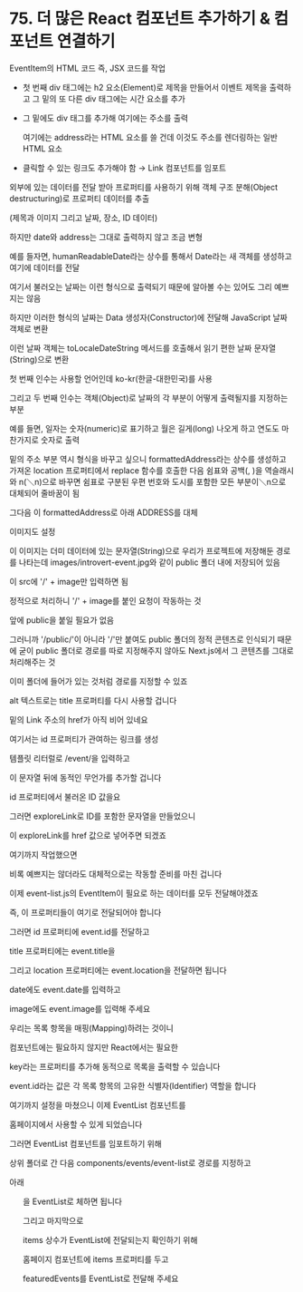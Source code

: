 # 75. 더 많은 React 컴포넌트 추가하기 & 컴포넌트 연결하기

EventItem의 HTML 코드 즉, JSX 코드를 작업

- 첫 번째 div 태그에는 h2 요소(Element)로 제목을 만들어서 이벤트 제목을 출력하고 그 밑의 또 다른 div 태그에는 시간 요소를 추가
- 그 밑에도 div 태그를 추가해 여기에는 주소를 출력
    
    여기에는 address라는 HTML 요소를 쓸 건데 이것도 주소를 렌더링하는 일반 HTML 요소
    
- 클릭할 수 있는 링크도 추가해야 함 →  Link 컴포넌트를 임포트

외부에 있는 데이터를 전달 받아 프로퍼티를 사용하기 위해 객체 구조 분해(Object destructuring)로 프로퍼티 데이터를 추출

(제목과 이미지 그리고 날짜, 장소, ID 데이터)

하지만 date와 address는 그대로 출력하지 않고 조금 변형

예를 들자면, humanReadableDate라는 상수를 통해서 Date라는 새 객체를 생성하고 여기에 데이터를 전달

여기서 불러오는 날짜는 이런 형식으로 출력되기 때문에 알아볼 수는 있어도 그리 예쁘지는 않음

하지만 이러한 형식의 날짜는 Data 생성자(Constructor)에 전달해 JavaScript 날짜 객체로 변환

이런 날짜 객체는 toLocaleDateString 메서드를 호출해서 읽기 편한 날짜 문자열(String)으로 변환

첫 번째 인수는 사용할 언어인데 ko-kr(한글-대한민국)를 사용

그리고 두 번째 인수는 객체(Object)로 날짜의 각 부분이 어떻게 출력될지를 지정하는 부분

예를 들면, 일자는 숫자(numeric)로 표기하고 월은 길게(long) 나오게 하고 연도도 마찬가지로 숫자로 출력

밑의 주소 부분 역시 형식을 바꾸고 싶으니 formattedAddress라는 상수를 생성하고 가져온 location 프로퍼티에서 replace 함수를 호출한 다음 쉼표와 공백(, )을 역슬래시와 n(＼n)으로 바꾸면 쉼표로 구분된 우편 번호와 도시를 포함한 모든 부분이＼n으로 대체되어 줄바꿈이 됨

그다음 이 formattedAddress로 아래 ADDRESS를 대체

이미지도 설정

이 이미지는 더미 데이터에 있는 문자열(String)으로 우리가 프로젝트에 저장해둔 경로를 나타는데 images/introvert-event.jpg와 같이 public 폴더 내에 저장되어 있음

이 src에 '/' + image만 입력하면 됨

정적으로 처리하니 '/' + image를 붙인 요청이 작동하는 것

앞에 public을 붙일 필요가 없음

그러니까 '/public/'이 아니라 '/'만 붙여도 public 폴더의 정적 콘텐츠로 인식되기 때문에 굳이 public 폴더로 경로를 따로 지정해주지 않아도 Next.js에서 그 콘텐츠를 그대로 처리해주는 것 

이미 폴더에 들어가 있는 것처럼 경로를 지정할 수 있죠

alt 텍스트로는 title 프로퍼티를 다시 사용할 겁니다

밑의 Link 주소의 href가 아직 비어 있네요

여기서는 id 프로퍼티가 관여하는 링크를 생성

템플릿 리터럴로 /event/을 입력하고

이 문자열 뒤에 동적인 무언가를 추가할 겁니다

id 프로퍼티에서 불러온 ID 값을요

그러면 exploreLink로 ID를 포함한 문자열을 만들었으니

이 exploreLink를 href 값으로 넣어주면 되겠죠

여기까지 작업했으면

비록 예쁘지는 않더라도 대체적으로는 작동할 준비를 마친 겁니다

이제 event-list.js의 EventItem이 필요로 하는 데이터를 모두 전달해야겠죠

즉, 이 프로퍼티들이 여기로 전달되어야 합니다

그러면 id 프로퍼티에 event.id를 전달하고

title 프로퍼티에는 event.title을

그리고 location 프로퍼티에는 event.location을 전달하면 됩니다

date에도 event.date를 입력하고

image에도 event.image를 입력해 주세요

우리는 목록 항목을 매핑(Mapping)하려는 것이니

컴포넌트에는 필요하지 않지만 React에서는 필요한

key라는 프로퍼티를 추가해 동적으로 목록을 출력할 수 있습니다

event.id라는 값은 각 목록 항목의 고유한 식별자(Identifier) 역할을 합니다

여기까지 설정을 마쳤으니 이제 EventList 컴포넌트를

홈페이지에서 사용할 수 있게 되었습니다

그러면 EventList 컴포넌트를 임포트하기 위해

상위 폴더로 간 다음 components/events/event-list로 경로를 지정하고

아래 <ul>을 EventList로 체하면 됩니다

그리고 마지막으로

items 상수가 EventList에 전달되는지 확인하기 위해

홈페이지 컴포넌트에 items 프로퍼티를 두고

featuredEvents를 EventList로 전달해 주세요